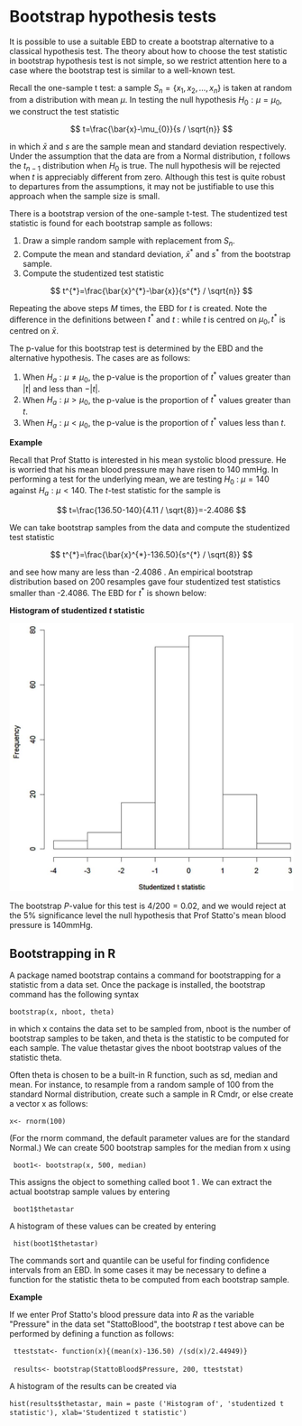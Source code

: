 
# Bootstrap hypothesis tests

It is possible to use a suitable EBD to create a bootstrap alternative to a classical hypothesis test. The theory about how to choose the test statistic in bootstrap hypothesis test is not simple, so we restrict attention here to a case where the bootstrap test is similar to a well-known test.

Recall the one-sample $\mathrm{t}$ test: a sample $S_{n}=\left\{x_{1}, x_{2}, \ldots, x_{n}\right\}$ is taken at random from a distribution with mean $\mu$. In testing the null hypothesis $H_{0}: \mu=\mu_{0}$, we construct the test statistic

$$
t=\frac{\bar{x}-\mu_{0}}{s / \sqrt{n}}
$$

in which $\bar{x}$ and $s$ are the sample mean and standard deviation respectively. Under the assumption that the data are from a Normal distribution, $t$ follows the $t_{n-1}$ distribution when $H_{0}$ is true. The null hypothesis will be rejected when $t$ is appreciably different from zero. Although this test is quite robust to departures from the assumptions, it may not be justifiable to use this approach when the sample size is small.

There is a bootstrap version of the one-sample t-test. The studentized test statistic is found for each bootstrap sample as follows:

1. Draw a simple random sample with replacement from $S_{n}$.
2. Compute the mean and standard deviation, $\bar{x}^{*}$ and $s^{*}$ from the bootstrap sample.
3. Compute the studentized test statistic

$$
t^{*}=\frac{\bar{x}^{*}-\bar{x}}{s^{*} / \sqrt{n}}
$$

Repeating the above steps $M$ times, the EBD for $t$ is created. Note the difference in the definitions between $t^{*}$ and $t$ : while $t$ is centred on $\mu_{0}, t^{*}$ is centred on $\bar{x}$.

The p-value for this bootstrap test is determined by the EBD and the alternative hypothesis. The cases are as follows:

1. When $H_{a}: \mu \neq \mu_{0}$, the $\mathrm{p}$-value is the proportion of $t^{*}$ values greater than $|t|$ and less than $-|t|$.
2. When $H_{a}: \mu>\mu_{0}$, the $\mathrm{p}$-value is the proportion of $t^{*}$ values greater than $t$.
3. When $H_{a}: \mu<\mu_{0}$, the $\mathrm{p}$-value is the proportion of $t^{*}$ values less than $t$.

**Example**

Recall that Prof Statto is interested in his mean systolic blood pressure. He is worried that his mean blood pressure may have risen to 140 mmHg. In performing a test for the underlying mean, we are testing $H_{0}$ : $\mu=140$ against $H_{a}: \mu<140$. The $t$-test statistic for the sample is

$$
t=\frac{136.50-140}{4.11 / \sqrt{8}}=-2.4086
$$

We can take bootstrap samples from the data and compute the studentized test statistic

$$
t^{*}=\frac{\bar{x}^{*}-136.50}{s^{*} / \sqrt{8}}
$$

and see how many are less than -2.4086 . An empirical bootstrap distribution based on 200 resamples gave four studentized test statistics smaller than -2.4086. The EBD for $t^{*}$ is shown below:

**Histogram of studentized $t$ statistic**

![](../bootstrap/1.jpg)

The bootstrap $P$-value for this test is $4 / 200=0.02$, and we would reject at the 5\% significance level the null hypothesis that Prof Statto's mean blood pressure is $140 \mathrm{mmHg}$.

## Bootstrapping in $\mathbf{R}$

A package named bootstrap contains a command for bootstrapping for a statistic from a data set. Once the package is installed, the bootstrap command has the following syntax

    bootstrap(x, nboot, theta)


in which $\mathrm{x}$ contains the data set to be sampled from, nboot is the number of bootstrap samples to be taken, and theta is the statistic to be computed for each sample. The value thetastar gives the nboot bootstrap values of the statistic theta.

Often theta is chosen to be a built-in $\mathrm{R}$ function, such as sd, median and mean. For instance, to resample from a random sample of 100 from the standard Normal distribution, create such a sample in R Cmdr, or else create a vector $\mathrm{x}$ as follows:

    x<- rnorm(100)

(For the rnorm command, the default parameter values are for the standard Normal.) We can create 500 bootstrap samples for the median from $\mathrm{x}$ using

     boot1<- bootstrap(x, 500, median)

This assigns the object to something called boot 1 . We can extract the actual bootstrap sample values by entering

     boot1$thetastar

A histogram of these values can be created by entering

     hist(boot1$thetastar)

The commands sort and quantile can be useful for finding confidence intervals from an EBD. In some cases it may be necessary to define a function for the statistic theta to be computed from each bootstrap sample.

**Example**

 If we enter Prof Statto's blood pressure data into $R$ as the variable "Pressure" in the data set "StattoBlood", the bootstrap $t$ test above can be performed by defining a function as follows:

     tteststat<- function(x){(mean(x)-136.50) /(sd(x)/2.44949)}
    
     results<- bootstrap(StattoBlood$Pressure, 200, tteststat)

A histogram of the results can be created via

    hist(results$thetastar, main = paste ('Histogram of', 'studentized t statistic'), xlab='Studentized t statistic')

